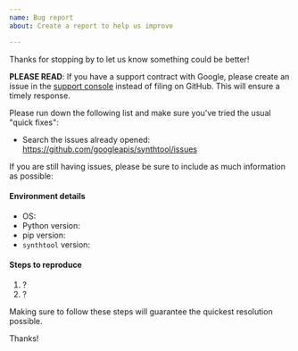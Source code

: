 ```yaml
---
name: Bug report
about: Create a report to help us improve

---
```


Thanks for stopping by to let us know something could be better!

**PLEASE READ**: If you have a support contract with Google, please create an issue in the [support console](https://cloud.google.com/support/) instead of filing on GitHub. This will ensure a timely response.

Please run down the following list and make sure you've tried the usual "quick fixes":

  - Search the issues already opened: https://github.com/googleapis/synthtool/issues

If you are still having issues, please be sure to include as much information as possible:

#### Environment details

  - OS:
  - Python version:
  - pip version:
  - `synthtool` version:

#### Steps to reproduce

  1. ?
  2. ?

Making sure to follow these steps will guarantee the quickest resolution possible.

Thanks!
